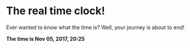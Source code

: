 # The real time clock!

Ever wanted to know what the time is? Well, your journey is about to end!

**The time is Nov 05, 2017, 20:25**